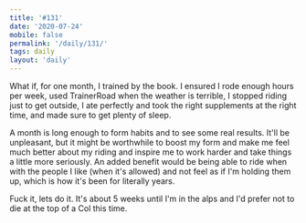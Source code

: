 ```yaml
---
title: '#131'
date: '2020-07-24'
mobile: false
permalink: '/daily/131/'
tags: daily
layout: 'daily'
---
```


What if, for one month, I trained by the book. I ensured I rode enough hours per week, used TrainerRoad when the weather is terrible, I stopped riding just to get outside, I ate perfectly and took the right supplements at the right time, and made sure to get plenty of sleep.

A month is long enough to form habits and to see some real results. It'll be unpleasant, but it might be worthwhile to boost my form and make me feel much better about my riding and inspire me to work harder and take things a little more seriously. An added benefit would be being able to ride when with the people I like (when it's allowed) and not feel as if I'm holding them up, which is how it's been for literally years.

Fuck it, lets do it. It's about 5 weeks until I'm in the alps and I'd prefer not to die at the top of a Col this time.
